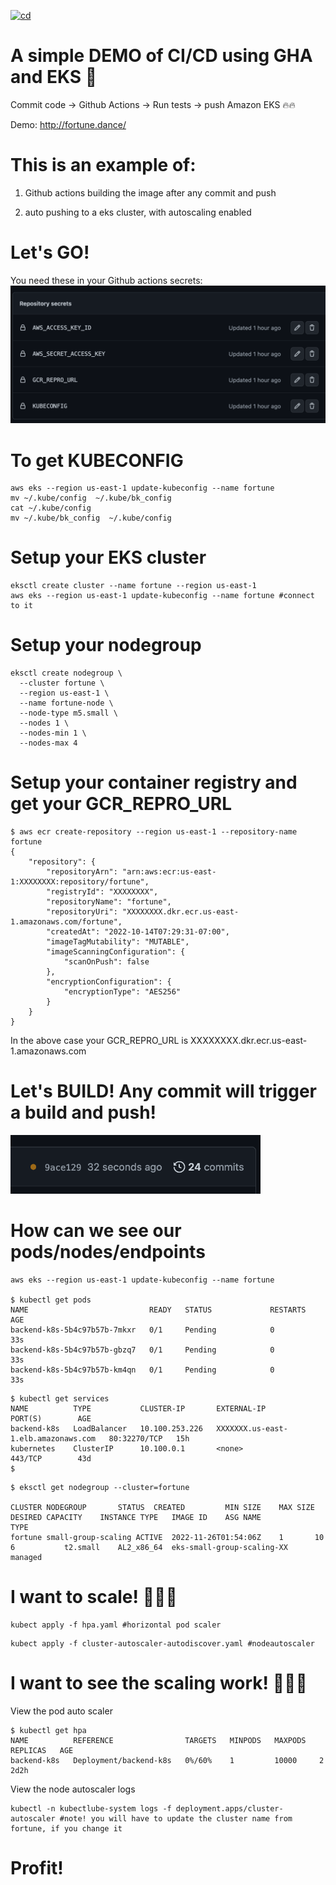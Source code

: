 [![cd](https://github.com/james-ransom/eks-gha-auto-deploy-fortune/actions/workflows/cd.yml/badge.svg)](https://github.com/james-ransom/eks-gha-auto-deploy-fortune/actions/workflows/cd.yml)

# A simple DEMO of CI/CD using GHA and EKS 🚀

Commit code -> Github Actions -> Run tests -> push Amazon EKS 🔥🔥

Demo: http://fortune.dance/

# This is an example of: 

1) Github actions building the image after any commit and push

2) auto pushing to a eks cluster, with autoscaling enabled 

# Let's GO! 

You need these in your Github actions secrets: <br>
<img src='https://raw.githubusercontent.com/james-ransom/eks-gha-auto-deploy-fortune/main/images/keysyouneed.png' width='700px'>

# To get KUBECONFIG

```
aws eks --region us-east-1 update-kubeconfig --name fortune
mv ~/.kube/config  ~/.kube/bk_config
cat ~/.kube/config 
mv ~/.kube/bk_config  ~/.kube/config
```

# Setup your EKS cluster 
```
eksctl create cluster --name fortune --region us-east-1
aws eks --region us-east-1 update-kubeconfig --name fortune #connect to it

```

# Setup your nodegroup 
```
eksctl create nodegroup \
  --cluster fortune \
  --region us-east-1 \
  --name fortune-node \
  --node-type m5.small \
  --nodes 1 \
  --nodes-min 1 \
  --nodes-max 4 
```

# Setup your container registry and get your GCR_REPRO_URL
```
$ aws ecr create-repository --region us-east-1 --repository-name fortune
{
    "repository": {
        "repositoryArn": "arn:aws:ecr:us-east-1:XXXXXXXX:repository/fortune",
        "registryId": "XXXXXXXX",
        "repositoryName": "fortune",
        "repositoryUri": "XXXXXXXX.dkr.ecr.us-east-1.amazonaws.com/fortune",
        "createdAt": "2022-10-14T07:29:31-07:00",
        "imageTagMutability": "MUTABLE",
        "imageScanningConfiguration": {
            "scanOnPush": false
        },
        "encryptionConfiguration": {
            "encryptionType": "AES256"
        }
    }
}
```
In the above case your GCR_REPRO_URL is XXXXXXXX.dkr.ecr.us-east-1.amazonaws.com


# Let's BUILD! Any commit will trigger a build and push! 
<img src='https://raw.githubusercontent.com/james-ransom/eks-gha-auto-deploy-fortune/main/images/build.png' width='400px'>

# How can we see our pods/nodes/endpoints
```
aws eks --region us-east-1 update-kubeconfig --name fortune

$ kubectl get pods
NAME                           READY   STATUS             RESTARTS   AGE
backend-k8s-5b4c97b57b-7mkxr   0/1     Pending            0          33s
backend-k8s-5b4c97b57b-gbzq7   0/1     Pending            0          33s
backend-k8s-5b4c97b57b-km4qn   0/1     Pending            0          33s

```

```
$ kubectl get services
NAME          TYPE           CLUSTER-IP       EXTERNAL-IP                                                               PORT(S)        AGE
backend-k8s   LoadBalancer   10.100.253.226   XXXXXXX.us-east-1.elb.amazonaws.com   80:32270/TCP   15h
kubernetes    ClusterIP      10.100.0.1       <none>                                                                    443/TCP        43d
$ 
```

```
$ eksctl get nodegroup --cluster=fortune 

CLUSTER	NODEGROUP		STATUS	CREATED			MIN SIZE	MAX SIZE	DESIRED CAPACITY	INSTANCE TYPE	IMAGE ID	ASG NAME						TYPE
fortune	small-group-scaling	ACTIVE	2022-11-26T01:54:06Z	1		10		6			t2.small	AL2_x86_64	eks-small-group-scaling-XX	managed
```


# I want to scale! 🚀🚀🚀

```
kubect apply -f hpa.yaml #horizontal pod scaler 
```

```
kubect apply -f cluster-autoscaler-autodiscover.yaml #nodeautoscaler
```

# I want to see the scaling work! 🚀🚀🚀

View the pod auto scaler
```
$ kubectl get hpa
NAME          REFERENCE                TARGETS   MINPODS   MAXPODS   REPLICAS   AGE
backend-k8s   Deployment/backend-k8s   0%/60%    1         10000     2          2d2h
```

View the node autoscaler logs
```
kubectl -n kubectlube-system logs -f deployment.apps/cluster-autoscaler #note! you will have to update the cluster name from fortune, if you change it
```

# Profit!
